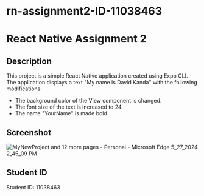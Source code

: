 # rn-assignment2-ID-11038463

# React Native Assignment 2

## Description
This project is a simple React Native application created using Expo CLI. The application displays a text "My name is David Kanda" with the following modifications:
- The background color of the View component is changed.
- The font size of the text is increased to 24.
- The name "YourName" is made bold.

## Screenshot
![MyNewProject and 12 more pages - Personal - Microsoft​ Edge 5_27_2024 2_45_09 PM](https://github.com/davidkandaaaa/rn-assignment2-ID-11038463/assets/149037120/b360f3f7-39e6-4865-9877-2c3794e7807d)


## Student ID
Student ID: 11038463
